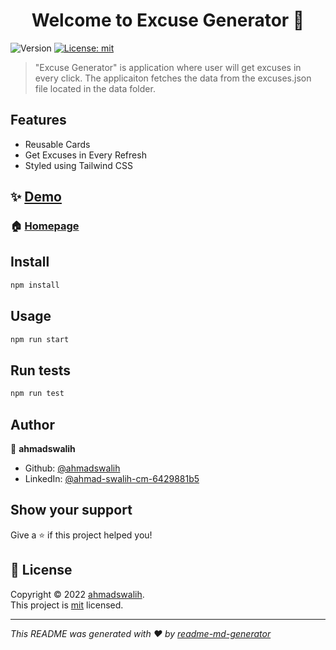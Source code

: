 <h1 align="center">Welcome to Excuse Generator 👋</h1>
<p>
  <img alt="Version" src="https://img.shields.io/badge/version-0.1.0-blue.svg?cacheSeconds=2592000" />
  <a href="/main/LICENSE" target="_blank">
    <img alt="License: mit" src="https://img.shields.io/badge/License-mit-yellow.svg" />
  </a>
</p>

> &#34;Excuse Generator&#34; is application where user will get excuses in every click. The applicaiton fetches the data from the excuses.json file located in the data folder.

## Features
  - Reusable Cards
  - Get Excuses in Every Refresh
  - Styled using Tailwind CSS
  

## ✨ [Demo](https://excuses-generator.ahmadswalih.com)

### 🏠 [Homepage](/src/App.js)

## Install

```sh
npm install
```

## Usage

```sh
npm run start
```

## Run tests

```sh
npm run test
```

## Author

👤 **ahmadswalih**

* Github: [@ahmadswalih](https://github.com/ahmadswalih)
* LinkedIn: [@ahmad-swalih-cm-6429881b5](https://linkedin.com/in/ahmad-swalih-cm-6429881b5)

## Show your support

Give a ⭐️ if this project helped you!

## 📝 License

Copyright © 2022 [ahmadswalih](https://github.com/ahmadswalih).<br />
This project is [mit](/main/LICENSE) licensed.

***
_This README was generated with ❤️ by [readme-md-generator](https://github.com/kefranabg/readme-md-generator)_
